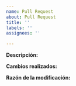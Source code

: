 ```yaml
---
name: Pull Request
about: Pull Request
title: ''
labels: ''
assignees: ''

---
```


**Descripción:**
<!-- Una descripción concisa y clara de este Pull Request -->

**Cambios realizados:**
<!-- Una descripción o lista de los cambios. -->

**Razón de la modificación:**
<!-- Una descripción o lista de razones porqué de elementos que podrían incluirse en el contenido. -->